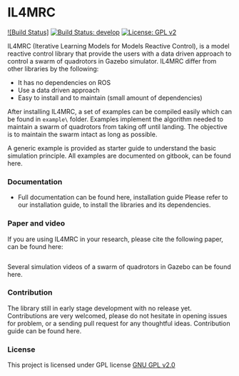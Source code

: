 # IL4MRC

[![Build Status]]() [![Build Status: develop]()]() [![License: GPL v2](https://img.shields.io/badge/License-GPL%20v2-blue.svg)](https://www.gnu.org/licenses/old-licenses/gpl-2.0.en.html)

IL4MRC (Iterative Learning Models for Models Reactive Control), is a model
reactive control library that provide the users with a data driven approach to control a swarm
of quadrotors in Gazebo simulator. IL4MRC differ from other libraries by the
following:

* It has no dependencies on ROS
* Use a data driven approach
* Easy to install and to maintain (small amount of dependencies)

After installing IL4MRC, a set of examples can be compiled easily which can be found in `example\` folder.
Examples implement the algorithm needed to maintain a swarm of quadrotors from
taking off until landing. The objective is to maintain the swarm intact as
long as possible.

A generic example is provided as starter guide to understand the basic simulation principle.
All examples are documented on gitbook, can be found here.

### Documentation
* Full documentation can be found here, installation guide
Please refer to our installation guide, to install the libraries and its dependencies.

### Paper and video 
If you are using IL4MRC in your research, please cite the following paper, can
be found here:
```

```
Several simulation videos of a swarm of quadrotors in Gazebo can be found here.

### Contribution
The library still in early stage development with no release yet. Contributions are
very welcomed, please do not hesitate in opening issues for problem, or a
sending pull request for any thoughtful ideas. Contribution guide can be
found here.

### License

This project is licensed under GPL license [GNU GPL v2.0](https://choosealicense.com/licenses/gpl-2.0/)

